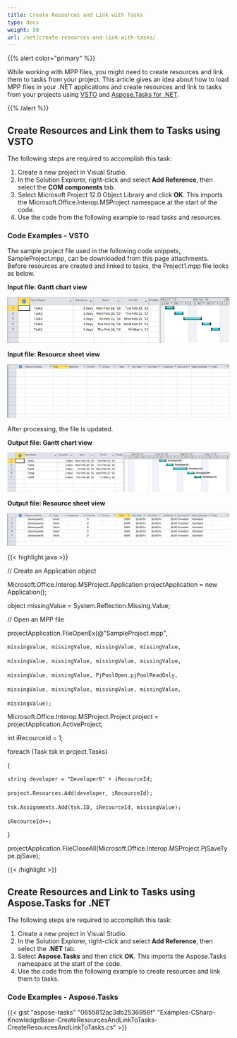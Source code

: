```yaml
---
title: Create Resources and Link with Tasks
type: docs
weight: 50
url: /net/create-resources-and-link-with-tasks/
---
```


{{% alert color="primary" %}} 

While working with MPP files, you might need to create resources and link them to tasks from your project. This article gives an idea about how to load MPP files in your .NET applications and create resources and link to tasks from your projects using [VSTO](/tasks/net/create-resources-and-link-with-tasks/) and [Aspose.Tasks for .NET](/tasks/net/create-resources-and-link-with-tasks/).

{{% /alert %}} 
## **Create Resources and Link them to Tasks using VSTO**
The following steps are required to accomplish this task:

1. Create a new project in Visual Studio.
1. In the Solution Explorer, right-click and select **Add Reference**, then select the **COM components** tab.
1. Select Microsoft Project 12.0 Object Library and click **OK**. 
   This imports the Microsoft.Office.Interop.MSProject namespace at the start of the code.
1. Use the code from the following example to read tasks and resources.
### **Code Examples - VSTO**
The sample project file used in the following code snippets, SampleProject.mpp, can be downloaded from this page attachments. Before resources are created and linked to tasks, the Project1.mpp file looks as below.

**Input file: Gantt chart view** 

![todo:image_alt_text](create-resources-and-link-with-tasks_1.png)

**Input file: Resource sheet view** 

![todo:image_alt_text](create-resources-and-link-with-tasks_2.png)

After processing, the file is updated.

**Output file: Gantt chart view** 

![todo:image_alt_text](create-resources-and-link-with-tasks_3.png)

**Output file: Resource sheet view** 

![todo:image_alt_text](create-resources-and-link-with-tasks_4.png)



{{< highlight java >}}



// Create an Application object

Microsoft.Office.Interop.MSProject.Application projectApplication = new Application();

object missingValue = System.Reflection.Missing.Value;

// Open an MPP file

projectApplication.FileOpenEx(@"SampleProject.mpp",

    missingValue, missingValue, missingValue, missingValue,

    missingValue, missingValue, missingValue, missingValue,

    missingValue, missingValue, PjPoolOpen.pjPoolReadOnly,

    missingValue, missingValue, missingValue, missingValue,

    missingValue);

Microsoft.Office.Interop.MSProject.Project project = projectApplication.ActiveProject;

int iRecourceId = 1;

foreach (Task tsk in project.Tasks)

{

    string developer = "Developer0" + iRecourceId;

    project.Resources.Add(developer, iRecourceId);

    tsk.Assignments.Add(tsk.ID, iRecourceId, missingValue);

    iRecourceId++;

}

projectApplication.FileCloseAll(Microsoft.Office.Interop.MSProject.PjSaveType.pjSave);

{{< /highlight >}}
## **Create Resources and Link to Tasks using Aspose.Tasks for .NET**
The following steps are required to accomplish this task:

1. Create a new project in Visual Studio.
1. In the Solution Explorer, right-click and select **Add Reference**, then select the **.NET** tab.
1. Select **Aspose.Tasks** and then click **OK**. 
   This imports the Aspose.Tasks namespace at the start of the code.
1. Use the code from the following example to create resources and link them to tasks.
### **Code Examples - Aspose.Tasks**


{{< gist "aspose-tasks" "0655812ac3db2536958f" "Examples-CSharp-KnowledgeBase-CreateResourcesAndLinkToTasks-CreateResourcesAndLinkToTasks.cs" >}}
